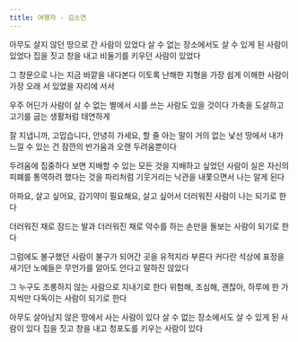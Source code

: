 ```yaml
---
title: 여행자 - 김소연
---
```


아무도 살지 않던 땅으로 간 사람이 있었다
살 수 없는 장소에서도 살 수 있게 된 사람이 있었다
집을 짓고 창을 내고 비둘기를 키우던 사람이 있었다

그 창문으로 나는 지금 바깥을 내다본다
이토록 난해한 지형을 가장 쉽게 이해한 사람이
가장 오래 서 있었을 자리에 서서

우주 어딘가
사람이 살 수 없는 별에서 시를 쓰는 사람도 있을 것이다
가축을 도살하고 고기를 굽는 생활처럼 태연하게

잘 지냅니까, 고맙습니다, 안녕히 가세요,
할 줄 아는 말이 거의 없는 낯선 땅에서
내가 느낄 수 있는 건 잠깐의 반가움과
오랜 두려움뿐이다

두려움에 집중하다 보면
지배할 수 있는 모든 것을 지배하고 싶었던 사람이
실은 자신의 피폐를 통역하려 했다는 것을
파리처럼 기웃거리는 낙관을 내쫓으면서
나는 알게 된다

아파요, 살고 싶어요, 감기약이 필요해요,
살고 싶어서 더러워진 사람이 나는 되기로 한다

더러워진 채로 잠드는 발과
더러워진 채로 악수를 하는 손만을
돌보는 사람이 되기로 한다

그럼에도 불구했던 사람이
불구가 되어간 곳을 유적지라 부른다
커다란 석상에 표정을 새기던 노예들은
무언가를 알아도 안다고 말하진 않았다

그 누구도
조롱하지 않는 사람으로 지내기로 한다
위험해, 조심해, 괜찮아,
하루에 한 가지씩만 다독이는 사람이 되기로 한다

아무도 살아남지 않은 땅에서 사는 사람이 있다
살 수 없는 장소에서도 살 수 있게 된 사람이 있다
집을 짓고 창을 내고 청포도를 키우는 사람이 있다

